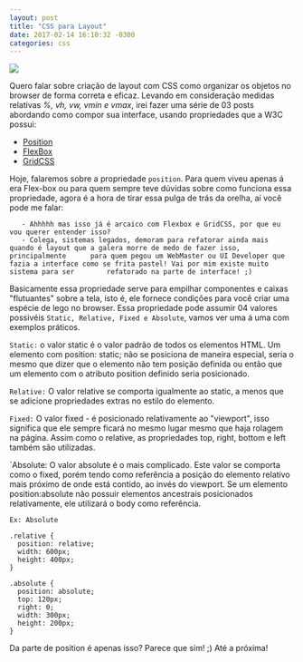 ```yaml
--- 
layout: post
title: "CSS para Layout" 
date: 2017-02-14 16:10:32 -0300 
categories: css 
---
```

![](https://pt.best-wallpaper.net/wallpaper/1920x1200/1202/Small-paper-boats-in-water_1920x1200.jpg)

Quero falar sobre criação de layout com CSS como organizar os objetos no browser de forma correta e eficaz.
Levando em consideração medidas relativas _%, vh, vw, vmin e vmax_, irei fazer uma série de 03 posts abordando como compor sua interface, usando propriedades que a W3C possui:

  - [Position](https://www.w3.org/TR/css-position-3/)
  - [FlexBox](https://www.w3.org/TR/css-flexbox-1/)
  - [GridCSS](https://www.w3.org/TR/css-grid-1/)


Hoje, falaremos sobre a propriedade `position`. Para quem viveu apenas á era Flex-box ou para quem sempre teve dúvidas sobre como
funciona essa propriedade, agora é a hora de tirar essa pulga de trás da orelha, aí você pode me falar: 

```
   - Ahhhhh mas isso já é arcaico com Flexbox e GridCSS, por que eu vou querer entender isso?
   - Colega, sistemas legados, demoram para refatorar ainda mais quando é layout que a galera morre de medo de fazer isso, principalmente      para quem pegou um WebMaster ou UI Developer que fazia a interface como se frita pastel! Vai por mim existe muito sistema para ser        refatorado na parte de interface! ;)  
```
   
Basicamente essa propriedade serve para empilhar componentes e caixas "flutuantes" sobre a tela, isto é,
ele fornece condições para você criar uma espécie de lego no browser. Essa propriedade pode assumir 04 valores possivéis
`Static, Relative, Fixed e Absolute`, vamos ver uma á uma com exemplos práticos.

`Static:`
  o valor static é o valor padrão de todos os elementos HTML. Um elemento com position: static; não se posiciona de maneira especial, seria o mesmo que dizer que o elemento não tem posição definida ou então que um elemento com o atributo position definido seria posicionado.

`Relative:` 
  O valor relative se comporta igualmente ao static, a menos que se adicione propriedades extras no estilo do elemento.

`Fixed:`
  O valor fixed - é posicionado relativamente ao "viewport", isso significa que ele sempre ficará no mesmo lugar mesmo que haja rolagem na página. Assim como o relative, as propriedades top, right, bottom e left também são utilizadas.

`Absolute:
  O valor absolute é o mais complicado. Este valor se comporta como o fixed, porém tendo como referência a posição do elemento relativo mais próximo de onde está contido, ao invés do viewport. Se um elemento position:absolute não possuir elementos ancestrais posicionados relativamente, ele utilizará o body como referência.

```
Ex: Absolute 

.relative {
  position: relative;
  width: 600px;
  height: 400px;
}

.absolute {
  position: absolute;
  top: 120px;
  right: 0;
  width: 300px;
  height: 200px;
}
``` 

Da parte de position é apenas isso? Parece que sim! ;) 
Até a próxima! 
